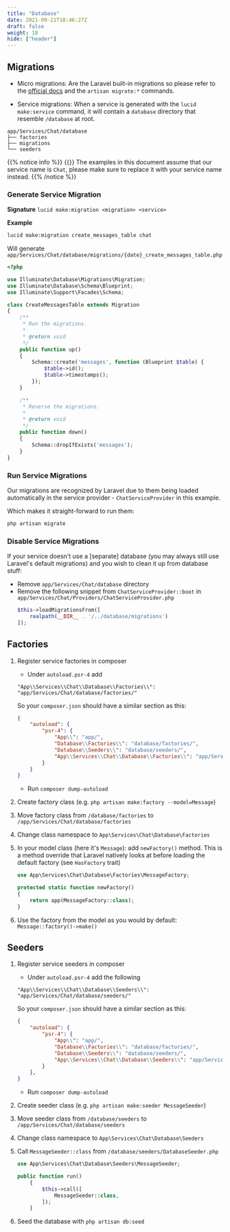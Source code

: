 ```yaml
---
title: "Database"
date: 2021-09-21T18:46:27Z
draft: false
weight: 18
hide: ["header"]
---
```


## Migrations
- Micro migrations: Are the Laravel built-in migrations so please refer to the [official docs](https://laravel.com/docs/migrations) and the `artisan migrate:*` commands.

- Service migrations: When a service is generated with the `lucid make:service` command, it will contain a `database` directory that resemble `/database` at root.

```
app/Services/Chat/database
├── factories
├── migrations
└── seeders
```


{{% notice info %}}
{{<icon name="fa-info-circle">}}&nbsp;The examples in this document assume that our service name is `Chat`, please make sure to replace it with your service name instead.
{{% /notice %}}

### Generate Service Migration

**Signature** `lucid make:migration <migration> <service>`

**Example**

```bash
lucid make:migration create_messages_table chat
```

Will generate `app/Services/Chat/database/migrations/{date}_create_messages_table.php`

```php
<?php

use Illuminate\Database\Migrations\Migration;
use Illuminate\Database\Schema\Blueprint;
use Illuminate\Support\Facades\Schema;

class CreateMessagesTable extends Migration
{
    /**
     * Run the migrations.
     *
     * @return void
     */
    public function up()
    {
        Schema::create('messages', function (Blueprint $table) {
            $table->id();
            $table->timestamps();
        });
    }

    /**
     * Reverse the migrations.
     *
     * @return void
     */
    public function down()
    {
        Schema::dropIfExists('messages');
    }
}
```

### Run Service Migrations

Our migrations are recognized by Laravel due to them being loaded automatically in the service provider - `ChatServiceProvider` in this example.

Which makes it straight-forward to run them:

```bash
php artisan migrate
```

### Disable Service Migrations
If your service doesn't use a [separate] database (you may always still use Laravel's default migrations) and you wish to clean it up from database stuff:

- Remove `app/Services/Chat/database` directory
- Remove the following snippet from `ChatServiceProvider::boot` in `app/Services/Chat/Providers/ChatServiceProvider.php`
    ```php
    $this->loadMigrationsFrom([
        realpath(__DIR__ . '/../database/migrations')
    ]);
    ```

## Factories


1. Register service factories in composer
	- Under  `autoload.psr-4` add

    `"App\\Services\\Chat\\Database\\Factories\\": "app/Services/Chat/database/factories/"`

    So your `composer.json` should have a similar section as this:
    ```json
    {
        "autoload": {
            "psr-4": {
                "App\\": "app/",
                "Database\\Factories\\": "database/factories/",
                "Database\\Seeders\\": "database/seeders/",
                "App\\Services\\Chat\\Database\\Factories\\": "app/Services/Chat/database/factories/"
            }
        }
    }

    ```
	- Run `composer dump-autoload`
2. Create factory class (e.g.  `php artisan make:factory --model=Message`)
3. Move factory class from `/database/factories` to `/app/Services/Chat/database/factories`
4. Change class namespace to `App\Services\Chat\Database\Factories`
5. In your model class (here it's `Message`): add `newFactory()` method. This is a method override that Laravel natively looks at before loading the default factory (see `HasFactory` trait)
    ```php
    use App\Services\Chat\Database\Factories\MessageFactory;

    protected static function newFactory()
    {
        return app(MessageFactory::class);
    }
    ```
6. Use the factory from the model as you would by default: `Message::factory()->make()`


## Seeders

1. Register service seeders in composer
	- Under `autoload.psr-4` add the following

    `"App\\Services\\Chat\\Database\\Seeders\\": "app/Services/Chat/database/seeders/"`

    So your `composer.json` should have a similar section as this:
    ```json
    {
        "autoload": {
            "psr-4": {
                "App\\": "app/",
                "Database\\Factories\\": "database/factories/",
                "Database\\Seeders\\": "database/seeders/",
                "App\\Services\\Chat\\Database\\Seeders\\": "app/Services/Chat/database/seeders/"
            }
        },
    }
    ```
	- Run `composer dump-autoload`
2. Create seeder class (e.g. `php artisan make:seeder MessageSeeder`)
3. Move seeder class from `/database/seeders` to `/app/Services/Chat/database/seeders`
4. Change class namespace to `App\Services\Chat\Database\Seeders`
5. Call `MessageSeeder::class` from `/database/seeders/DatabaseSeeder.php`
    ```php
    use App\Services\Chat\Database\Seeders\MessageSeeder;

    public function run()
        {
            $this->call([
                MessageSeeder::class,
            ]);
        }
    ```
6. Seed the database with `php artisan db:seed`
